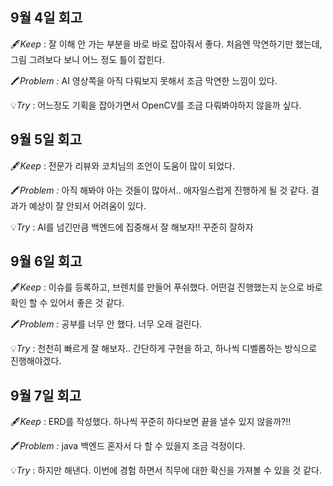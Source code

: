 ## 9월 4일 회고

🖋️*Keep* : 잘 이해 안 가는 부분을 바로 바로 잡아줘서 좋다. 처음엔 막연하기만 했는데, 그림 그려보다 보니 어느 정도 틀이 잡힌다.

🖍️*Problem :* AI 영상쪽을 아직 다뤄보지 못해서 조금 막연한 느낌이 있다.

💡*Try* :  어느정도 기획을 잡아가면서 OpenCV를 조금 다뤄봐야하지 않을까 싶다.

## 9월 5일 회고

🖋️*Keep* : 전문가 리뷰와 코치님의 조언이 도움이 많이 되었다. 

🖍️*Problem :* 아직 해봐야 아는 것들이 많아서.. 애자일스럽게 진행하게 될 것 같다. 결과가 예상이 잘 안되서 어려움이 있다.

💡*Try* :  AI를 넘긴만큼 백엔드에 집중해서 잘 해보자!! 꾸준히 잘하자

## 9월 6일 회고

🖋️*Keep* : 이슈를 등록하고, 브렌치를 만들어 푸쉬했다. 어떤걸 진행했는지 눈으로 바로 확인 할 수 있어서 좋은 것 같다.

🖍️*Problem :* 공부를 너무 안 했다. 너무 오래 걸린다. 

💡*Try* : 천천히 빠르게 잘 해보자.. 간단하게 구현을 하고, 하나씩 디벨롭하는 방식으로 진행해야겠다.

## 9월 7일 회고

🖋️*Keep* :  ERD를 작성했다. 하나씩 꾸준히 하다보면 끝을 낼수 있지 않을까?!!

🖍️*Problem :* java 백엔드 혼자서 다 할 수 있을지 조금 걱정이다.

💡*Try* : 하지만 해낸다. 이번에 경험 하면서 직무에 대한 확신을 가져볼 수 있을 것 같다.
